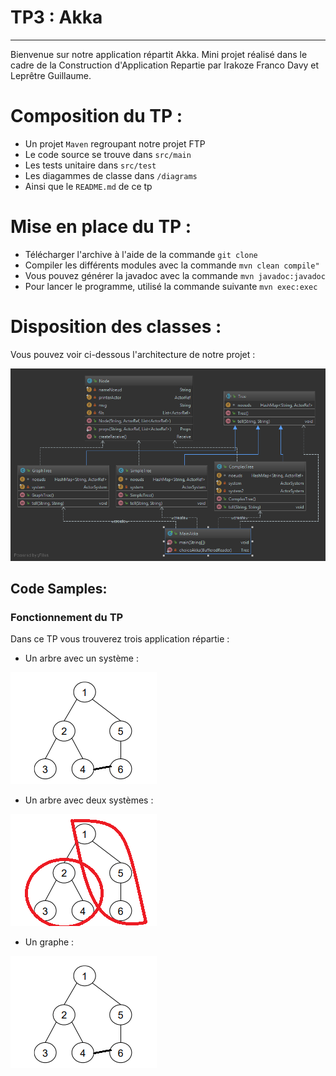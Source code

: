 TP3 : Akka
===================



----------
<p> Bienvenue sur notre application répartit Akka. Mini projet réalisé dans le cadre de la Construction d'Application Repartie par Irakoze Franco Davy et Leprêtre Guillaume. </p>


# Composition du TP :

- Un projet `Maven` regroupant notre projet FTP
- Le code source se trouve dans `src/main`
- Les tests unitaire dans `src/test`
- Les diagammes de classe dans `/diagrams`
- Ainsi que le `README.md` de ce tp

# Mise en place du TP :

- Télécharger l'archive à l'aide de la commande `git clone`
- Compiler les différents modules avec la commande `mvn clean compile"`
- Vous pouvez générer la javadoc avec la commande `mvn javadoc:javadoc`
- Pour lancer le programme, utilisé la commande suivante `mvn exec:exec`

# Disposition des classes :

Vous pouvez voir ci-dessous l'architecture de notre projet : 

![image](img/uml.png)

## Code Samples:

### Fonctionnement du TP

Dans ce TP vous trouverez trois application répartie : 

- Un arbre avec un système : 

![image](img/arbre.png)


- Un arbre avec deux systèmes : 

![image](img/arbreReparti.png)

- Un graphe : 

![image](img/graphe.png)

 				

